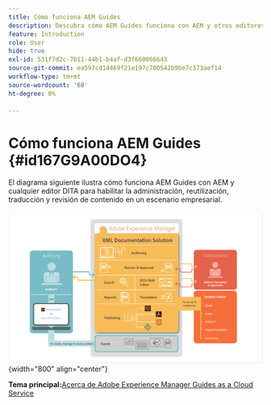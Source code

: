 ```yaml
---
title: Cómo funciona AEM Guides
description: Descubra cómo AEM Guides funciona con AEM y otros editores DITA para potenciar la administración, reutilización, traducción y revisión de contenido en un escenario empresarial.
feature: Introduction
role: User
hide: true
exl-id: 531f7d2c-7b11-44b1-b4af-d3f660066643
source-git-commit: ea597cd14469f21e197c700542b9be7c373aef14
workflow-type: tm+mt
source-wordcount: '68'
ht-degree: 0%

---
```


# Cómo funciona AEM Guides {#id167G9A00DO4}

El diagrama siguiente ilustra cómo funciona AEM Guides con AEM y cualquier editor DITA para habilitar la administración, reutilización, traducción y revisión de contenido en un escenario empresarial.

![](images/xml-add-on-how-it-works.png){width="800" align="center"}


**Tema principal:**&#x200B;[&#x200B; Acerca de Adobe Experience Manager Guides as a Cloud Service](../user-guide/intro.md)
